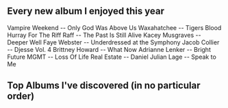 ## Every new album I enjoyed this year

Vampire Weekend -- Only God Was Above Us
Waxahatchee -- Tigers Blood
Hurray For The Riff Raff -- The Past Is Still Alive
Kacey Musgraves -- Deeper Well
Faye Webster -- Underdressed at the Symphony
Jacob Collier -- Djesse Vol. 4
Brittney Howard -- What Now
Adrianne Lenker -- Bright Future
MGMT -- Loss Of Life
Real Estate -- Daniel
Julian Lage -- Speak to Me

## Top Albums I've discovered (in no particular order)
